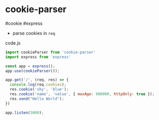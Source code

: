 # cookie-parser

#cookie #express

- parse cookies in `req`

code.js

```js
import cookieParser from 'cookie-parser'
import express from 'express'

const app = express();
app.use(cookieParser());

app.get('/', (req, res) => {
  console.log(req.cookies);
  res.cookie('sky', 'blue');
  res.cookie('name', 'value', { maxAge: 900000, httpOnly: true });
  res.send("Hello World");
})

app.listen(3000);
```
